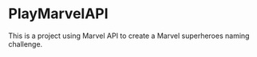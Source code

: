 # PlayMarvelAPI
This is a project using Marvel API to create a Marvel superheroes naming challenge.
